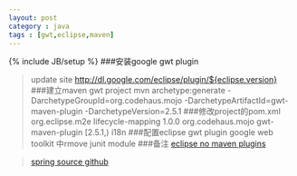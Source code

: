 ```yaml
---
layout: post
category : java
tags : [gwt,eclipse,maven]
---
```

{% include JB/setup %}
###安装google gwt plugin
>update site http://dl.google.com/eclipse/plugin/${eclipse.version}
###建立maven gwt project
	mvn archetype:generate    -DarchetypeGroupId=org.codehaus.mojo    -DarchetypeArtifactId=gwt-maven-plugin    -DarchetypeVersion=2.5.1
###修改project的pom.xml
	<pluginManagement>
	        <plugins>
	            <!--This plugin's configuration is used to store Eclipse m2e settings 
	                only. It has no influence on the Maven build itself. -->
	            <plugin>
	                <groupId>org.eclipse.m2e</groupId>
	                <artifactId>lifecycle-mapping</artifactId>
	                <version>1.0.0</version>
	                <configuration>
	                    <lifecycleMappingMetadata>
	                        <pluginExecutions>
	                            <pluginExecution>
	                                <pluginExecutionFilter>
	                                    <groupId>org.codehaus.mojo</groupId>
	                                    <artifactId>
	                                        gwt-maven-plugin
	                                    </artifactId>
	                                    <versionRange>
	                                        [2.5.1,)
	                                    </versionRange>
	                                    <goals>
	                                        <goal>i18n</goal>
	                                    </goals>
	                                </pluginExecutionFilter>
	                                <action>
	                                    <ignore></ignore>
	                                </action>
	                            </pluginExecution>
	                        </pluginExecutions>
	                    </lifecycleMappingMetadata>
	                </configuration>
	            </plugin>
	        </plugins>
	    </pluginManagement>
###配置eclipse gwt plugin
>google web toolkit 中rmove junit module
###备注
>[eclipse no maven plugins](http://wiki.eclipse.org/M2E_plugin_execution_not_covere)

>[spring source github](https://github.com/SpringSource)



<!--more-->
